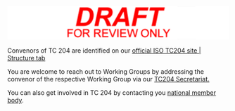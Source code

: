 <!-- contact-us.md -->

![Draft for review only](assets/img/draft_for_review.svg)

Convenors of TC 204 are identified on our [official ISO TC204 site | Structure tab](https://www.iso.org/en/contents/data/committee/05/47/54706.html)

You are welcome to reach out to Working Groups by addressing the convenor of the respective Working Group via our [TC204 Secretariat.](https://www.iso.org/en/contents/data/committee/05/47/54706.html#secretariat)

You can also get involved in TC 204 by contacting you [national member body](https://www.iso.org/about/members).